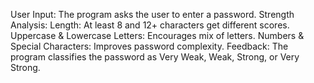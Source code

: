 User Input: The program asks the user to enter a password.
Strength Analysis:
Length: At least 8 and 12+ characters get different scores.
Uppercase & Lowercase Letters: Encourages mix of letters.
Numbers & Special Characters: Improves password complexity.
Feedback: The program classifies the password as Very Weak, Weak, Strong, or Very Strong.
